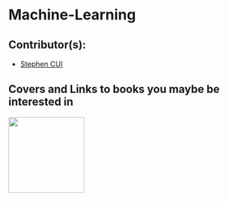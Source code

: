 # Machine-Learning

## Contributor(s):

- [Stephen CUI](https://github.com/JPL-JUNO)

## Covers and Links to books you maybe be interested in

<a href="https://www.packtpub.com/product/python-machine-learning-by-example-third-edition/9781800209718"><img src="https://content.packt.com/B16326/cover_image_small.jpeg" width=150></a>
